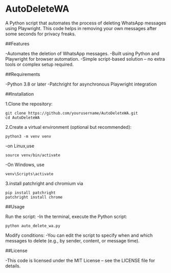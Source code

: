 # AutoDeleteWA

A Python script that automates the process of deleting WhatsApp messages using Playwright. This code helps in removing your own messages after some seconds for privacy freaks.

##Features

-Automates the deletion of WhatsApp messages.
-Built using Python and Playwright for browser automation.
-Simple script-based solution – no extra tools or complex setup required.

##Requirements

-Python 3.8 or later
-Patchright for asynchronous Playwright integration

##Installation

1.Clone the repository:

    git clone https://github.com/yourusername/AutoDeleteWA.git
    cd AutoDeleteWA

2.Create a virtual environment (optional but recommended):

    python3 -m venv venv
-on Linux,use

    source venv/bin/activate

-On Windows, use
         
    venv\Scripts\activate 

3.install patchright and chromium via

    pip install patchright
    patchright install chrome

##Usage

Run the script:
-In the terminal, execute the Python script:

    python auto_delete_wa.py


Modify conditions:
-You can edit the script to specify when and which messages to delete (e.g., by sender, content, or message time).

##License

-This code is licensed under the MIT License – see the LICENSE file for details.

    

  
   
